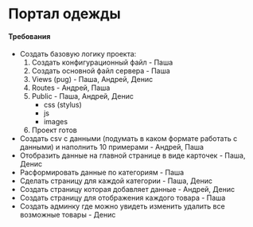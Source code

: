 # Портал одежды

#### Требования
- Создать базовую логику проекта:
  1. Создать конфигурационный файл - Паша
  2. Создать основной файл сервера - Паша
  3. Views (pug) - Паша, Андрей, Денис
  4. Routes - Андрей, Паша
  5. Public - Паша, Андрей, Денис
     - css (stylus)
     - js
     - images
  6. Проект готов
- Создать csv с данными (подумать в каком формате работать с данными) и наполнить 10 примерами - Андрей, Паша
- Отобразить данные на главной странице в виде карточек - Паша, Денис
- Расформировать данные по категориям - Паша
- Сделать страницу для каждой категории - Паша, Денис
- Создать страницу которая добавляет данные - Андрей, Денис
- Создать страницу для отображения каждого товара - Паша
- Создать админку где можно увидеть изменить удалить все возможные товары - Денис
